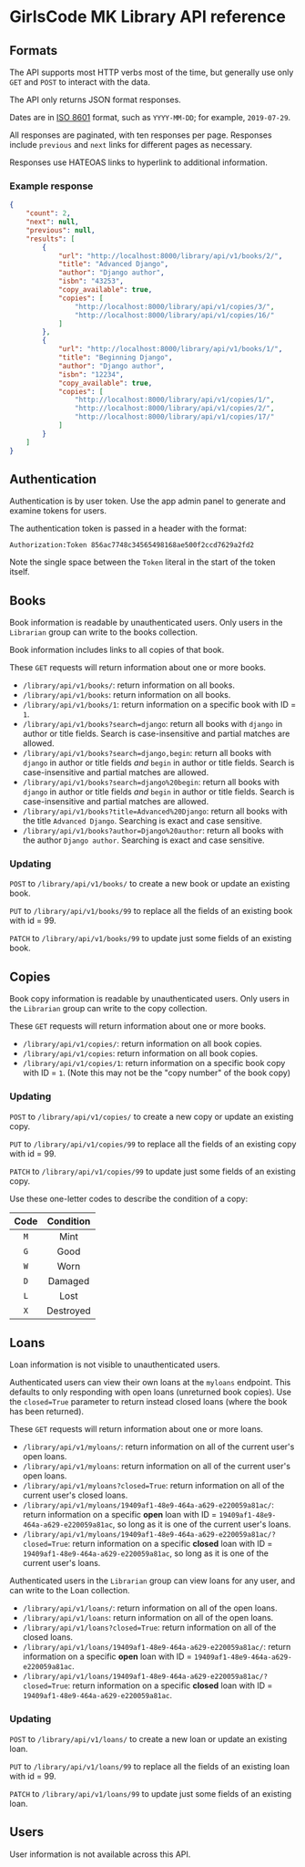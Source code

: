 # GirlsCode MK Library API reference

## Formats

The API supports most HTTP verbs most of the time, but generally use only `GET` and `POST` to interact with the data.

The API only returns JSON format responses.

Dates are in [ISO 8601](https://en.wikipedia.org/wiki/ISO_8601) format, such as `YYYY-MM-DD`; for example, `2019-07-29`.

All responses are paginated, with ten responses per page. Responses include `previous` and `next` links for different pages as necessary.

Responses use HATEOAS links to hyperlink to additional information. 

### Example response

```json
{
    "count": 2,
    "next": null,
    "previous": null,
    "results": [
        {
            "url": "http://localhost:8000/library/api/v1/books/2/",
            "title": "Advanced Django",
            "author": "Django author",
            "isbn": "43253",
            "copy_available": true,
            "copies": [
                "http://localhost:8000/library/api/v1/copies/3/",
                "http://localhost:8000/library/api/v1/copies/16/"
            ]
        },
        {
            "url": "http://localhost:8000/library/api/v1/books/1/",
            "title": "Beginning Django",
            "author": "Django author",
            "isbn": "12234",
            "copy_available": true,
            "copies": [
                "http://localhost:8000/library/api/v1/copies/1/",
                "http://localhost:8000/library/api/v1/copies/2/",
                "http://localhost:8000/library/api/v1/copies/17/"
            ]
        }
    ]
}
```

## Authentication

Authentication is by user token. Use the app admin panel to generate and examine tokens for users.

The authentication token is passed in a header with the format: 

```
Authorization:Token 856ac7748c34565498168ae500f2ccd7629a2fd2
```

Note the single space between the `Token` literal in the start of the token itself.

## Books

Book information is readable by unauthenticated users. Only users in the `Librarian` group can write to the books collection.

Book information includes links to all copies of that book.

These `GET` requests will return information about one or more books. 

* `/library/api/v1/books/`: return information on all books.
* `/library/api/v1/books`: return information on all books.
* `/library/api/v1/books/1`: return information on a specific book with ID = `1`.
* `/library/api/v1/books?search=django`: return all books with `django` in author or title fields. Search is case-insensitive and partial matches are allowed.
* `/library/api/v1/books?search=django,begin`: return all books with `django` in author or title fields _and_ `begin` in author or title fields. Search is case-insensitive and partial matches are allowed.
* `/library/api/v1/books?search=django%20begin`: return all books with `django` in author or title fields _and_ `begin` in author or title fields. Search is case-insensitive and partial matches are allowed.
* `/library/api/v1/books?title=Advanced%20Django`: return all books with the title `Advanced Django`. Searching is exact and case sensitive. 
* `/library/api/v1/books?author=Django%20author`: return all books with the author `Django author`. Searching is exact and case sensitive. 

### Updating

`POST` to `/library/api/v1/books/` to create a new book or update an existing book. 

`PUT` to `/library/api/v1/books/99` to replace all the fields of an existing book with id = 99. 

`PATCH` to `/library/api/v1/books/99` to update just some fields of an existing book. 

## Copies

Book copy information is readable by unauthenticated users. Only users in the `Librarian` group can write to the copy collection.

These `GET` requests will return information about one or more books. 

* `/library/api/v1/copies/`: return information on all book copies.
* `/library/api/v1/copies`: return information on all book copies.
* `/library/api/v1/copies/1`: return information on a specific book copy with ID = `1`. (Note this may not be the "copy number" of the book copy)

### Updating

`POST` to `/library/api/v1/copies/` to create a new copy or update an existing copy. 

`PUT` to `/library/api/v1/copies/99` to replace all the fields of an existing copy with id = 99. 

`PATCH` to `/library/api/v1/copies/99` to update just some fields of an existing copy. 

Use these one-letter codes to describe the condition of a copy:

| Code | Condition |
|:----:|:---------:|
| `M`  | Mint      |
| `G`  | Good      |
| `W`  | Worn      |
| `D`  | Damaged   |
| `L`  | Lost      |
| `X`  | Destroyed |

## Loans

Loan information is not visible to unauthenticated users. 

Authenticated users can view their own loans at the `myloans` endpoint. This defaults to only responding with open loans (unreturned book copies). Use the `closed=True` parameter to return instead closed loans (where the book has been returned).

These `GET` requests will return information about one or more loans. 

* `/library/api/v1/myloans/`: return information on all of the current user's open loans.
* `/library/api/v1/myloans`: return information on all of the current user's open loans.
* `/library/api/v1/myloans?closed=True`: return information on all of the current user's closed loans.
* `/library/api/v1/myloans/19409af1-48e9-464a-a629-e220059a81ac/`: return information on a specific **open** loan with ID = `19409af1-48e9-464a-a629-e220059a81ac`, so long as it is one of the current user's loans.
* `/library/api/v1/myloans/19409af1-48e9-464a-a629-e220059a81ac/?closed=True`: return information on a specific **closed** loan with ID = `19409af1-48e9-464a-a629-e220059a81ac`, so long as it is one of the current user's loans. 

Authenticated users in the `Librarian` group can view loans for any user, and can write to the Loan collection.

* `/library/api/v1/loans/`: return information on all of the open loans.
* `/library/api/v1/loans`: return information on all of the open loans.
* `/library/api/v1/loans?closed=True`: return information on all of the closed loans.
* `/library/api/v1/loans/19409af1-48e9-464a-a629-e220059a81ac/`: return information on a specific **open** loan with ID = `19409af1-48e9-464a-a629-e220059a81ac`.
* `/library/api/v1/loans/19409af1-48e9-464a-a629-e220059a81ac/?closed=True`: return information on a specific **closed** loan with ID = `19409af1-48e9-464a-a629-e220059a81ac`. 


### Updating

`POST` to `/library/api/v1/loans/` to create a new loan or update an existing loan. 

`PUT` to `/library/api/v1/loans/99` to replace all the fields of an existing loan with id = 99. 

`PATCH` to `/library/api/v1/loans/99` to update just some fields of an existing loan. 

## Users

User information is not available across this API.
